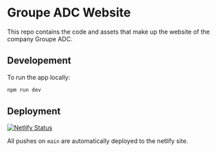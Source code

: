 # Groupe ADC Website

This repo contains the code and assets that make up the website of the company Groupe ADC.

## Developement

To run the app locally:

```bash
npm run dev
```

## Deployment

[![Netlify Status](https://api.netlify.com/api/v1/badges/9974b6e9-5125-48d9-9d25-267e5bec3f9e/deploy-status)](https://app.netlify.com/sites/groupeadc/deploys)

All pushes on `main` are automatically deployed to the netlify site.

